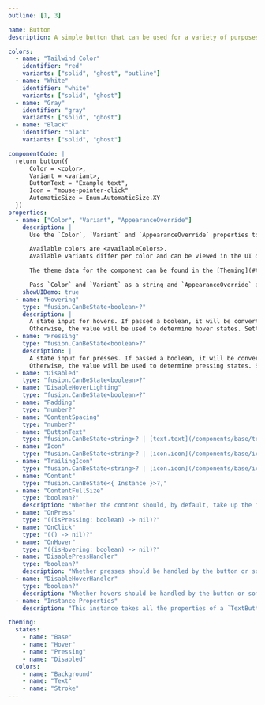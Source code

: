 ```yaml
---
outline: [1, 3]

name: Button
description: A simple button that can be used for a variety of purposes.

colors:
  - name: "Tailwind Color"
    identifier: "red"
    variants: ["solid", "ghost", "outline"]
  - name: "White"
    identifier: "white"
    variants: ["solid", "ghost"]
  - name: "Gray"
    identifier: "gray"
    variants: ["solid", "ghost"]
  - name: "Black"
    identifier: "black"
    variants: ["solid", "ghost"]

componentCode: |
  return button({
      Color = <color>,
      Variant = <variant>,
      ButtonText = "Example text",
      Icon = "mouse-pointer-click"
      AutomaticSize = Enum.AutomaticSize.XY
  })
properties:
  - name: ["Color", "Variant", "AppearanceOverride"]
    description: |
      Use the `Color`, `Variant` and `AppearanceOverride` properties to style the component.

      Available colors are <availableColors>.
      Available variants differ per color and can be viewed in the UI demo below.

      The theme data for the component can be found in the [Theming](#theming) section and can be overwritten through `AppearanceOverride`.

      Pass `Color` and `Variant` as a string and `AppearanceOverride` as an [optionalColorTable](/libs/theme-framework#type-optionalColorTable). More information on overrides can be found [here](/getting-started#appearance-overrides).
    showUIDemo: true
  - name: "Hovering"
    type: "fusion.CanBeState<boolean>?"
    description: |
      A state input for hovers. If passed a boolean, it will be converted into a value inside of the component.
      Otherwise, the value will be used to determine hover states. Setting this to true will enable the hover appearance.
  - name: "Pressing"
    type: "fusion.CanBeState<boolean>?"
    description: |
      A state input for presses. If passed a boolean, it will be converted into a value inside of the component.
      Otherwise, the value will be used to determine pressing states. Setting this to true will enable the press appearance.
  - name: "Disabled"
    type: "fusion.CanBeState<boolean>?"
  - name: "DisableHoverLighting"
    type: "fusion.CanBeState<boolean>?"
  - name: "Padding"
    type: "number?"
  - name: "ContentSpacing"
    type: "number?"
  - name: "ButtonText"
    type: "fusion.CanBeState<string>? | [text.text](/components/base/text.md#type-text)"
  - name: "Icon"
    type: "fusion.CanBeState<string>? | [icon.icon](/components/base/icon.md#type-icon)"
  - name: "TrailingIcon"
    type: "fusion.CanBeState<string>? | [icon.icon](/components/base/icon.md#type-icon)"
  - name: "Content"
    type: "fusion.CanBeState<{ Instance }>?,"
  - name: "ContentFullSize"
    type: "boolean?"
    description: "Whether the content should, by default, take up the full size available instead of sizing to its content."
  - name: "OnPress"
    type: "((isPressing: boolean) -> nil)?"
  - name: "OnClick"
    type: "(() -> nil)?"
  - name: "OnHover"
    type: "((isHovering: boolean) -> nil)?"
  - name: "DisablePressHandler"
    type: "boolean?"
    description: "Whether presses should be handled by the button or something external (through the Pressing property)"
  - name: "DisableHoverHandler"
    type: "boolean?"
    description: "Whether hovers should be handled by the button or something external (through the Hovering property)"
  - name: "Instance Properties"
    description: "This instance takes all the properties of a `TextButton`. `SpecialKeys`, such as `fusion.Children` will also be passed to the instance."

theming:
  states:
    - name: "Base"
    - name: "Hover"
    - name: "Pressing"
    - name: "Disabled"
  colors:
    - name: "Background"
    - name: "Text"
    - name: "Stroke"
---
```


<ComponentView :frontmatter="$frontmatter"/>
